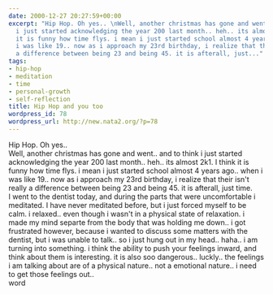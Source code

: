 ```yaml
---
date: 2000-12-27 20:27:59+00:00
excerpt: "Hip Hop. Oh yes.. \nWell, another christmas has gone and went.. and to think
  i just started acknowledging the year 200 last month.. heh.. its almost 2k1. I think
  it is funny how time flys. i mean i just started school almost 4 years ago.. when
  i was like 19.. now as i approach my 23rd birthday, i realize that their isn't really
  a difference between being 23 and being 45. it is afterall, just..."
tags:
- hip-hop
- meditation
- time
- personal-growth
- self-reflection
title: Hip Hop and you too
wordpress_id: 78
wordpress_url: http://new.nata2.org/?p=78
---
```


Hip Hop. Oh yes.. <br>
Well, another christmas has gone and went.. and to think i just started acknowledging the year 200 last month.. heh.. its almost 2k1. I think it is funny how time flys. i mean i just started school almost 4 years ago.. when i was like 19.. now as i approach my 23rd birthday, i realize that their isn't really a difference between being 23 and being 45. it is afterall, just time. <br>
I went to the dentist today, and during the parts that were uncomfortable i meditated. I have never meditated before, but i just forced myself to be calm. i relaxed.. even though i wasn't in a physical state of relaxation. i made my mind separte from the body that was holding me down.. i got frustrated however, because i wanted to discuss some matters with the dentist, but i was unable to talk.. so i just hung out in my head.. haha.. i am turning into something. i think the ability to push your feelings inward, and think about them is interesting. it is also soo dangerous.. luckly.. the feelings i am talking about are of a physical nature.. not a emotional nature.. i need to get those feelings out..<br>
word